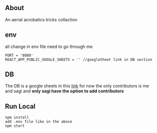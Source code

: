## About
An aerial acrobatics tricks collaction 

## env
all change in env file need to go through me
```
PORT = '8080'
REACT_APP_PUBLIC_GOOGLE_SHEETS = '' //googleSheet link in DB section
```

## DB
The DB is a google sheets in this [link](https://docs.google.com/spreadsheets/d/11NqcF7C-FQtIf05DMV2fRNeiaWFCT3EaDi3t4ygR8Qo/edit?usp=sharing)
for now the only contributors is me and sagi and **only sagi have the option to add contributors** 

## Run Local
```
npm install
add .env file like in the above
npm start
```
